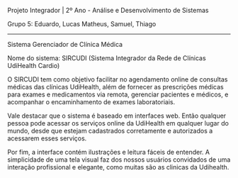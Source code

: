 Projeto Integrador | 2º Ano - Análise e Desenvolvimento de Sistemas

Grupo 5: Eduardo, Lucas Matheus, Samuel, Thiago

*******************************************************************

Sistema Gerenciador de Clínica Médica

Nome do sistema: SIRCUDI (Sistema Integrador da Rede de Clínicas UdiHealth Cardio)

  O SIRCUDI tem como objetivo facilitar no agendamento online de 
consultas médicas das clínicas UdiHealth, além de fornecer as prescrições médicas
para exames e medicamentos via remota, gerenciar pacientes e médicos, e acompanhar
o encaminhamento de exames laboratoriais.

  Vale destacar que o sistema é baseado em interfaces web. Então qualquer pessoa 
pode acessar os serviços online da UdiHealth em qualquer lugar do mundo, desde 
que estejam cadastrados corretamente e autorizados a acessarem esses serviços.

  Por fim, a interface contém ilustrações e leitura fáceis de entender. A simplicidade
de uma tela visual faz dos nossos usuários convidados de uma interação profissional e 
elegante, como muitas são as clinicas da Udihealth.

  
